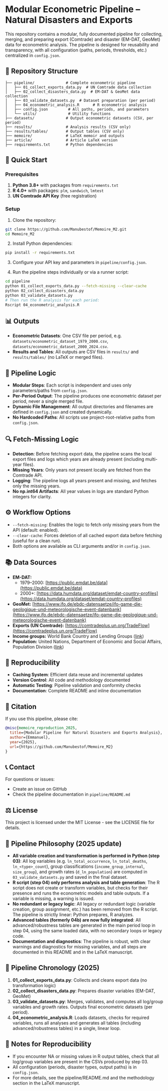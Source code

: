 # Modular Econometric Pipeline – Natural Disasters and Exports

This repository contains a modular, fully documented pipeline for collecting, merging, and preparing export (Comtrade) and disaster (EM-DAT, GeoMet) data for econometric analysis. The pipeline is designed for reusability and transparency, with all configuration (paths, periods, thresholds, etc.) centralized in `config.json`.

## 📁 Repository Structure

```
├── pipeline/              # Complete econometric pipeline
│   ├── 01_collect_exports_data.py  # UN Comtrade data collection
│   ├── 02_collect_disasters_data.py  # EM-DAT & GeoMet data collection
│   ├── 03_validate_datasets.py  # Dataset preparation (per period)
│   ├── 04_econometric_analysis.R      # R econometric analysis
│   ├── config.json         # All paths, periods, and parameters
│   └── utils/              # Utility functions
├── datasets/              # Output econometric datasets (CSV, per period)
├── results/               # Analysis results (CSV only)
├── results/tables/        # Output tables (CSV only)
├── memoire/               # LaTeX memoir and outputs
├── article/               # Article LaTeX version
├── requirements.txt       # Python dependencies
```

## 🚀 Quick Start

### Prerequisites

1. **Python 3.8+** with packages from `requirements.txt`
2. **R 4.0+** with packages: `plm`, `sandwich`, `lmtest`
3. **UN Comtrade API Key** (free registration)

### Setup

1. Clone the repository:
```bash
git clone https://github.com/Manubestof/Memoire_M2.git
cd Memoire_M2
```

2. Install Python dependencies:
```bash
pip install -r requirements.txt
```

3. Configure your API key and parameters in `pipeline/config.json`.

4. Run the pipeline steps individually or via a runner script:
```bash
cd pipeline
python 01_collect_exports_data.py --fetch-missing --clear-cache
python 02_collect_disasters_data.py
python 03_validate_datasets.py
# Then run the R analysis for each period:
Rscript 04_econometric_analysis.R
```

## 📊 Outputs

- **Econometric Datasets**: One CSV file per period, e.g. `datasets/econometric_dataset_1979_2000.csv`, `datasets/econometric_dataset_2000_2024.csv`.
- **Results and Tables**: All outputs are CSV files in `results/` and `results/tables/` (no LaTeX or merged files).

## 🧩 Pipeline Logic

- **Modular Steps**: Each script is independent and uses only parameters/paths from `config.json`.
- **Per-Period Output**: The pipeline produces one econometric dataset per period, never a single merged file.
- **Dynamic File Management**: All output directories and filenames are defined in `config.json` and created dynamically.
- **No Hardcoded Paths**: All scripts use project-root-relative paths from `config.json`.

## 🔍 Fetch-Missing Logic

- **Detection**: Before fetching export data, the pipeline scans the local export files and logs which years are already present (including multi-year files).
- **Missing Years**: Only years not present locally are fetched from the Comtrade API.
- **Logging**: The pipeline logs all years present and missing, and fetches only the missing years.
- **No np.int64 Artifacts**: All year values in logs are standard Python integers for clarity.

## ⚙️ Workflow Options

- `--fetch-missing`: Enables the logic to fetch only missing years from the API (default: enabled).
- `--clear-cache`: Forces deletion of all cached export data before fetching (useful for a clean run).
- Both options are available as CLI arguments and/or in `config.json`.

## 📚 Data Sources

- **EM-DAT:**
    - 1979–2000: [https://public.emdat.be/data](https://public.emdat.be/data)
    - 2000+: [https://data.humdata.org/dataset/emdat-country-profiles](https://data.humdata.org/dataset/emdat-country-profiles)
- **GeoMet:** [https://www.ifo.de/ebdc-datensaetze/ifo-game-die-geologique-und-meteorologische-event-datenbank](https://www.ifo.de/ebdc-datensaetze/ifo-game-die-geologique-und-meteorologische-event-datenbank)
- **Exports (UN Comtrade):** [https://comtradeplus.un.org/TradeFlow](https://comtradeplus.un.org/TradeFlow)
- **Income groups:** World Bank Country and Lending Groups ([link](https://datahelpdesk.worldbank.org/knowledgebase/articles/906519-world-bank-country-and-lending-groups))
- **Population:** United Nations, Department of Economic and Social Affairs, Population Division ([link](https://population.un.org/wpp/downloads?folder=Standard%20Projections&group=Most%20used))

## 🔄 Reproducibility

- **Caching System**: Efficient data reuse and incremental updates
- **Version Control**: All code and methodology documented
- **Automatic Testing**: Pipeline validation and conformity checks
- **Documentation**: Complete README and inline documentation

## 📄 Citation

If you use this pipeline, please cite:

```bibtex
@misc{memoire_reproduction_2025,
  title={Modular Pipeline for Natural Disasters and Exports Analysis},
  author={Emmanuel},
  year={2025},
  url={https://github.com/Manubestof/Memoire_M2}
}
```

## 📞 Contact

For questions or issues:
- Create an issue on GitHub
- Check the pipeline documentation in `pipeline/README.md`

## ⚖️ License

This project is licensed under the MIT License - see the LICENSE file for details.

## 🚦 Pipeline Philosophy (2025 update)

- **All variable creation and transformation is performed in Python (step 03)**: All log variables (e.g. `ln_total_occurrence`, `ln_total_deaths`, `ln_<type>_count`), group classifications (`income_group_internal`, `size_group`), and growth rates (`d_ln_population`) are computed in `03_validate_datasets.py` and saved in the final dataset.
- **R script (step 04) only performs analysis and table generation**: The R script does not create or transform variables, but checks for their presence and runs the econometric models and table outputs. If a variable is missing, a warning is issued.
- **No redundant or legacy logic**: All legacy or redundant logic (variable creation, group assignment, etc.) has been removed from the R script. The pipeline is strictly linear: Python prepares, R analyzes.
- **Advanced tables (formerly 04b) are now fully integrated**: All advanced/robustness tables are generated in the main period loop in step 04, using the same loaded data, with no secondary loops or legacy code.
- **Documentation and diagnostics**: The pipeline is robust, with clear warnings and diagnostics for missing variables, and all steps are documented in this README and in the LaTeX manuscript.

## 🔄 Pipeline Chronology (2025)

1. **01_collect_exports_data.py**: Collects and cleans export data (no transformation logic)
2. **02_collect_disasters_data.py**: Prepares disaster variables (EM-DAT, GeoMet)
3. **03_validate_datasets.py**: Merges, validates, and computes all log/group variables and growth rates. Outputs final econometric datasets (per period).
4. **04_econometric_analysis.R**: Loads datasets, checks for required variables, runs all analyses and generates all tables (including advanced/robustness tables) in a single, linear loop.

## 📝 Notes for Reproducibility

- If you encounter NA or missing values in R output tables, check that all log/group variables are present in the CSVs produced by step 03.
- All configuration (periods, disaster types, output paths) is in `config.json`.
- For more details, see the pipeline/README.md and the methodology section in the LaTeX manuscript.
